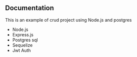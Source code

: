 ## Documentation

This is an example of crud project using Node.js and postgres

- Node.js
- Express.js
- Postgres sql
- Sequelize
- Jwt Auth

